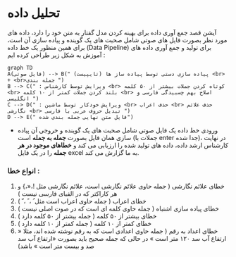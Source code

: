 # تحلیل داده

آیشن قصد جمع آوری داده برای بهینه کردن مدل گفتار به متن خود را دارد، داده های مورد نظر بصورت فایل های صوتی شامل صحبت های یک گوینده و پیاده سازی آن است، برای همین منظور یک خط داده (Data Pipeline) برای تولید  و جمع آوری داده های آموزش به شکل زیر طراحی کرده ایم : 

```mermaid
graph TD
A(فایل صوتی) --> B(" پیاده سازی دستی توسط پیاده ساز ها (تایپیست) <br> + <br>جمله بندی ")
B --> C(" : ویرایش توسط کارشناس <br> کوتاه کردن جملات بیشتر از ۵۰ کلمه <br> بلند کردن جملات کمتر از ۱۰ کلمه <br> اصلاح بهم چسبیدگی فارسی و انگلیسی ")
C --> D(" : ویرایش خودکار توسط ماشین <br> حذف اعراب <br> حذف علائم نگارشی <br> تبدیل حروف عربی با فارسی ")
D --> E(" فایل متن نهایی جمله بندی شده")
```

- ورودی خط داده یک فایل صوتی شامل صحبت های یک گوینده و خروجی آن پیاده سازی همان فایل بصورت **جمله به جمله** است (جملات با enter  جدا شده)، در نهایت کارشناس ارشد داده، داده های تولید شده را ارزیابی می کند و **خطاهای موجود در هر جمله** را در یک فایل excel به ما گزارش می کند. 

### انواع خطا :‌
1. خطای علائم نگارشی  ( جمله حاوی علائم نگارشی است، علائم نگارشی مثل !،«،} و هر کاراکتر که در الفبای فارسی نیست )
2. خطای اعراب ( جمله حاوی اعراب است مثل  ُ ، ً ، ّ ) 
3. خطای پیاده سازی اشتباه ( جمله حاوی کلمه ای است که در صوت اصلی نیست )
4. خطای بیشتر از ۵۰ کلمه ( جمله بیشتر از ۵۰ کلمه دارد )
5. خطای کمتر از ۱۰ کلمه ( جمله کمتر از ۱۰ کلمه دارد )
6. خطای اعداد به رقم ( جمله حاوی اعدادی است که به رقم نوشته شده اند، مثلا « ارتفاع آب سد ۱۲۰ متر است » در حالی که جمله صحیح باید بصورت «ارتفاع آب سد صد و بیست متر است » باشد)
